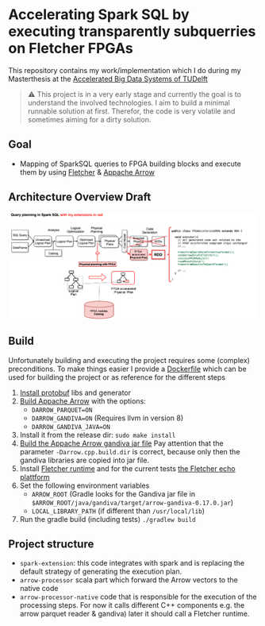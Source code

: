 # Accelerating Spark SQL by executing transparently subquerries on Fletcher FPGAs

This repository contains my work/implementation which I do during my Masterthesis at the [Accelerated Big Data Systems of TUDelft](https://www.tudelft.nl/en/eemcs/the-faculty/departments/quantum-computer-engineering/accelerated-big-data-systems/) 


> :warning: This project is in a very early stage and currently the goal is to understand the involved technologies. I aim to build a minimal runnable solution at first. Therefor, the code is very volatile and sometimes aiming for a dirty solution.

## Goal

* Mapping of SparkSQL queries to FPGA building blocks and execute them by using [Fletcher](https://github.com/abs-tudelft/fletcher) & [Appache Arrow](https://github.com/apache/arrow)

## Architecture Overview Draft

![Architecture Draft](images/architecture-draft.png)


## Build

Unfortunately building and executing the project requires some (complex) preconditions. To make things easier I provide a
[Dockerfile](/docker) which can be used for building the project or as reference for the different steps   

1. [Install protobuf](https://github.com/protocolbuffers/protobuf/blob/master/src/README.md) libs and generator 
2. [Build Appache Arrow](https://arrow.apache.org/docs/developers/cpp/building.html) with the options: 
    * `DARROW_PARQUET=ON`
    * `DARROW_GANDIVA=ON` (Requires llvm in version 8)
    * `DARROW_GANDIVA_JAVA=ON`
3. Install it from the release dir: `sudo make install`
4. [Build the Appache Arrow gandiva jar file](https://github.com/apache/arrow/tree/master/java#building-and-running-tests-for-arrow-jni-modules-like-gandiva-and-orc-optional) Pay attention that the parameter `-Darrow.cpp.build.dir` is correct, because only then the gandiva libraries are copied into jar file.
5. Install [Fletcher runtime](https://github.com/abs-tudelft/fletcher/tree/develop/runtime/cpp) and for the current tests [the Fletcher echo plattform](https://github.com/abs-tudelft/fletcher/tree/develop/platforms/echo/runtime)
6. Set the following environment variables
    * `ARROW_ROOT` (Gradle looks for the Gandiva jar file in `$ARROW_ROOT/java/gandiva/target/arrow-gandiva-0.17.0.jar`)
    * `LOCAL_LIBRARY_PATH` (if different than `/usr/local/lib`)
7. Run the gradle build (including tests) `./gradlew build`

## Project structure

* `spark-extension`: this code integrates with spark and is replacing the default strategy of generating the execution plan.
* `arrow-processor` scala part which forward the Arrow vectors to the native code
* `arrow-processor-native` code that is responsible for the execution of the processing steps. For now it calls different C++ components e.g. the arrow parquet reader & gandiva) later it should call a Fletcher runtime. 
